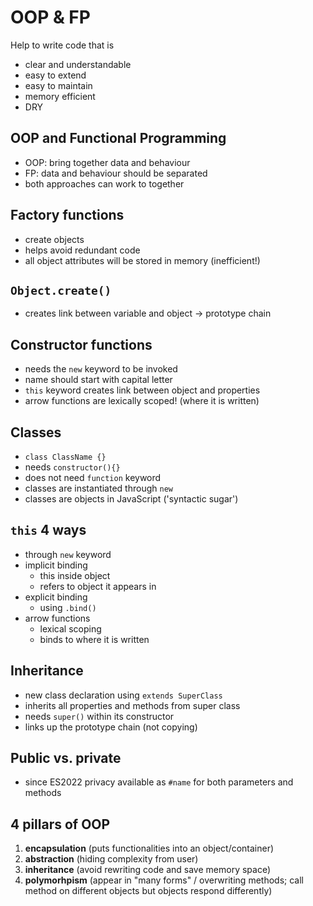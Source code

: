 # OOP & FP

Help to write code that is

- clear and understandable
- easy to extend
- easy to maintain
- memory efficient
- DRY

## OOP and Functional Programming

- OOP: bring together data and behaviour
- FP: data and behaviour should be separated
- both approaches can work to together

## Factory functions

- create objects
- helps avoid redundant code
- all object attributes will be stored in memory (inefficient!)

## `Object.create()`

- creates link between variable and object -> prototype chain

## Constructor functions

- needs the `new` keyword to be invoked
- name should start with capital letter
- `this` keyword creates link between object and properties
- arrow functions are lexically scoped! (where it is written)

## Classes

- `class ClassName {}`
- needs `constructor(){}`
- does not need `function` keyword
- classes are instantiated through `new`
- classes are objects in JavaScript ('syntactic sugar')

## `this` 4 ways

- through `new` keyword
- implicit binding
  - this inside object
  - refers to object it appears in
- explicit binding
  - using `.bind()`
- arrow functions
  - lexical scoping
  - binds to where it is written

## Inheritance

- new class declaration using `extends SuperClass`
- inherits all properties and methods from super class
- needs `super()` within its constructor
- links up the prototype chain (not copying)

## Public vs. private

- since ES2022 privacy available as `#name` for both parameters and methods

## 4 pillars of OOP

1. **encapsulation** (puts functionalities into an object/container)
2. **abstraction** (hiding complexity from user)
3. **inheritance** (avoid rewriting code and save memory space)
4. **polymorhpism** (appear in "many forms" / overwriting methods; call method on different objects but objects respond differently)
